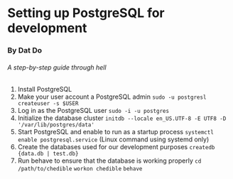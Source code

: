 # Setting up PostgreSQL for development
### By Dat Do

###### A step-by-step guide through hell

1. Install PostgreSQL
2. Make your user account a PostgreSQL admin
   ```sudo -u postgresl createuser -s $USER```
3. Log in as the PostgreSQL user
   ```sudo -i -u postgres```
4. Initialize the database cluster
   ```initdb --locale en_US.UTF-8 -E UTF8 -D '/var/lib/postgres/data'```
5. Start PostgreSQL and enable to run as a startup process
   ```systemctl enable postgresql.service``` (Linux command using systemd only)
6. Create the databases used for our development purposes
   ```createdb {data.db | test.db}```
7. Run behave to ensure that the database is working properly
   ```cd /path/to/chedible```
   ```workon chedible```
   ```behave```
